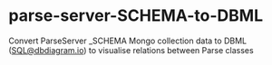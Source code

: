 # parse-server-SCHEMA-to-DBML
Convert ParseServer _SCHEMA Mongo collection data to DBML (SQL@dbdiagram.io) to visualise relations between Parse classes
